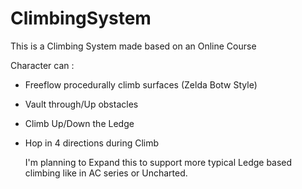# ClimbingSystem

This is a Climbing System made based on an Online Course

Character can :
- Freeflow procedurally climb surfaces (Zelda Botw Style)
- Vault through/Up obstacles
- Climb Up/Down the Ledge
- Hop in 4 directions during Climb

  I'm planning to Expand this to support more typical Ledge based climbing like in AC series or Uncharted.
